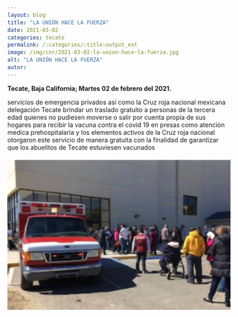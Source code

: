 ```yaml
---
layout: blog
title: "LA UNIÓN HACE LA FUERZA"
date: 2021-03-02
categories: tecate
permalink: /:categories/:title:output_ext
image: /img/cnr/2021-03-02-la-union-hace-la-fuerza.jpg
alt: "LA UNIÓN HACE LA FUERZA"
autor:
---
```


**Tecate, Baja California; Martes 02 de febrero del 2021.** 

servicios de emergencia privados así como la Cruz roja nacional mexicana delegación Tecate brindar un traslado gratuito a personas de la tercera edad quienes no pudiesen moverse o salir por cuenta propia de sus hogares para recibir la vacuna contra el covid 19 en presas como atención medica prehospitalaria y los elementos activos de la Cruz roja nacional otorgaron este servicio de manera gratuita con la finalidad de garantizar que los abuelitos de Tecate estuviesen vacunados

<div id="carouselExampleSlidesOnly" class="carousel slide" data-ride="carousel">
  <div class="carousel-inner">
    <div class="carousel-item active">
       <img class="d-block w-100" src="/img/cnr/2021-03-02-la-union-hace-la-fuerza.jpg" loading="lazy"  alt="LA UNIÓN HACE LA FUERZA">
    </div>
  </div>
</div>